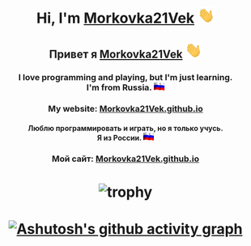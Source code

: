 <h1 align="center">Hi, I'm <a href="https://github.com/Morkovka21Vek" target="_blank">Morkovka21Vek</a> 
  <img src="imgs/Hi.gif" height="32"/>
</h1>  

<h2 align="center">Привет я  <a href="https://github.com/Morkovka21Vek" target="_blank">Morkovka21Vek</a> 
  <img src="imgs/Hi.gif" height="32"/>
</h2>

<h3 align="center">I love programming and playing, but I'm just learning.<br> I'm from Russia.
  <img src="imgs/russia-flag.gif" height="16"/>
</h3>  
<h3 align="center">My website: <a href="https://morkovka21vek.github.io/">Morkovka21Vek.github.io</a></h3>  

<h4 align="center">Люблю программировать и играть, но я только учусь.<br> Я из России. 
  <img src="imgs/russia-flag.gif" height="16"/>
</h3>
<h3 align="center">Мой сайт: <a href="https://morkovka21vek.github.io/">Morkovka21Vek.github.io</a></h3>  

<h1 align="center">
  <img alt="trophy" src="https://github-profile-trophy.vercel.app/?username=Morkovka21Vek">
</h1>

<h1 align="center">
  <a href="https://github.com/ashutosh00710/github-readme-activity-graph">
    <img alt="Ashutosh's github activity graph" src="https://github-readme-activity-graph.vercel.app/graph?username=Morkovka21Vek&theme=github-compact">
  </a>
</h1>
